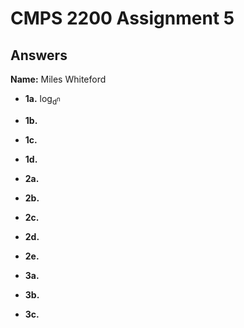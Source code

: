 # CMPS 2200 Assignment 5
## Answers

**Name:** Miles Whiteford






- **1a.**
log<sub>d<sup>n

- **1b.**


- **1c.**

- **1d.**


- **2a.**


- **2b.**


- **2c.**

- **2d.**

- **2e.**



- **3a.**


- **3b.**


- **3c.**
